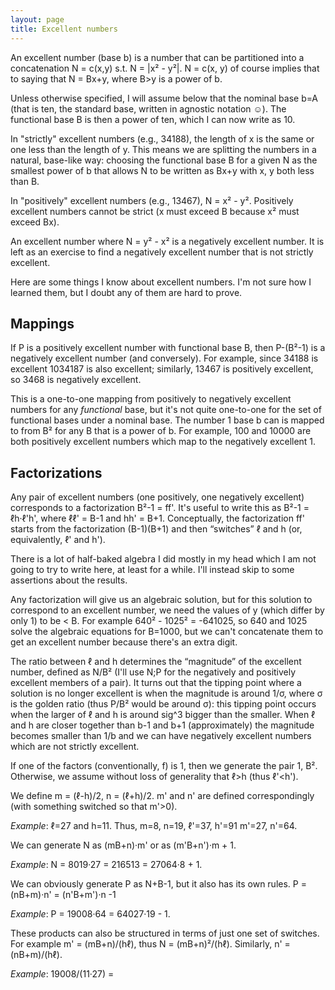 ```yaml
---
layout: page
title: Excellent numbers
---
```


An excellent number (base b) is a number that can be partitioned into a concatenation N = c(x,y) s.t. N = |x² - y²|. N = c(x, y) of course implies that to saying that N = Bx+y, where B>y is a power of b. 

Unless otherwise specified, I will assume below that the nominal base b=A (that is ten, the standard base, written in agnostic notation ☺). The functional base B is then a power of ten, which I can now write as 10.

In "strictly" excellent numbers (e.g., 34188), the length of x is the same or one less than the length of y. This means we are splitting the numbers in a natural, base-like way: choosing the functional base B for a given N as the smallest power of b that allows N to be written as Bx+y with x, y both less than B. 

In "positively" excellent numbers (e.g., 13467), N = x² - y². Positively excellent numbers cannot be strict (x must exceed B because x² must exceed Bx).

An excellent number where N = y² - x² is a negatively excellent number. It is left as an exercise to find a negatively excellent number that is not strictly excellent.

Here are some things I know about excellent numbers. I'm not sure how I learned them, but I doubt any of them are hard to prove.

## Mappings

If P is a positively excellent number with functional base B, then P-(B²-1) is a negatively excellent number (and conversely). For example, since 34188 is excellent 1034187 is also excellent; similarly, 13467 is positively excellent, so 3468 is negatively excellent. 

This is a one-to-one mapping from positively to negatively excellent numbers for any _functional_ base, but it's not quite one-to-one for the set of functional bases under a nominal base. The number 1 base b can is mapped to from B² for any B that is a power of b. For example, 100 and 10000 are both positively excellent numbers which map to the negatively excellent 1.

## Factorizations

Any pair of excellent numbers (one positively, one negatively excellent) corresponds to a factorization B²-1 = ff'. It's useful to write this as B²-1 = ℓh·ℓ'h', where ℓℓ' = B-1 and hh' = B+1. Conceptually, the factorization ff' starts from the factorization (B-1)(B+1) and then “switches” ℓ and h (or, equivalently, ℓ' and h').

There is a lot of half-baked algebra I did mostly in my head which I am not going to try to write here, at least for a while. I'll instead skip to some assertions about the results.

Any factorization will give us an algebraic solution, but for this solution to correspond to an excellent number, we need the values of y (which differ by only 1) to be < B. For example 640² - 1025² = -641025, so 640 and 1025 solve the algebraic equations for B=1000, but we can't concatenate them to get an excellent number because there's an extra digit.

The ratio between ℓ and h determines the “magnitude” of the excellent number, defined as N/B² (I'll use N;P for the negatively and positively excellent members of a pair). It turns out that the tipping point where a solution is no longer excellent is when the magnitude is around 1/σ, where σ is the golden ratio (thus P/B² would be around σ): this tipping point occurs when the larger of ℓ and h is around sig^3 bigger than the smaller. When ℓ and h are closer together than b-1 and b+1 (approximately) the magnitude becomes smaller than 1/b and we can have negatively excellent numbers which are not strictly excellent.

If one of the factors (conventionally, f) is 1, then we generate the pair 1, B². Otherwise, we assume without loss of generality that ℓ>h (thus ℓ'<h').

We define m = (ℓ-h)/2, n = (ℓ+h)/2. m' and n' are defined correspondingly (with something switched so that m'>0). 

_Example_: ℓ=27 and h=11. Thus, m=8, n=19, ℓ'=37, h'=91 m'=27, n'=64.

We can generate N as (mB+n)·m' or as (m'B+n')·m + 1.

_Example_: N = 8019·27 = 216513 = 27064·8 + 1.

We can obviously generate P as N+B-1, but it also has its own rules. P = (nB+m)·n' = (n'B+m')·n -1

_Example_: P = 19008·64 = 64027·19 - 1.

These products can also be structured in terms of just one set of switches. For example m' = (mB+n)/(hℓ), thus N = (mB+n)²/(hℓ). Similarly, n' = (nB+m)/(hℓ).

_Example_: 19008/(11·27) = 
